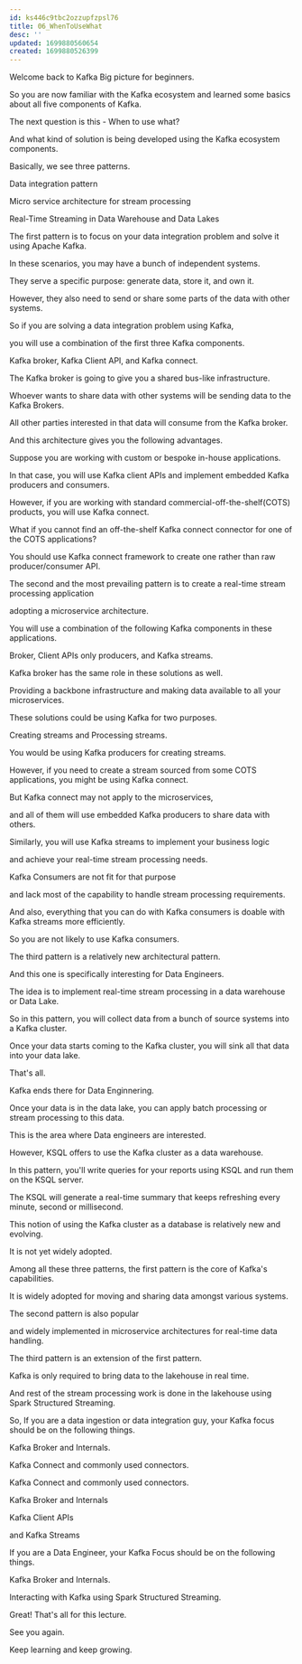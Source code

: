 ```yaml
---
id: ks446c9tbc2ozzupfzpsl76
title: 06_WhenToUseWhat
desc: ''
updated: 1699880560654
created: 1699880526399
---
```



Welcome back to Kafka Big picture for beginners.

So you are now familiar with the Kafka ecosystem and learned some basics about all five components of Kafka.

The next question is this - When to use what?

And what kind of solution is being developed using the Kafka ecosystem components.

Basically, we see three patterns.

Data integration pattern

Micro service architecture for stream processing

Real-Time Streaming in Data Warehouse and Data Lakes

The first pattern is to focus on your data integration problem and solve it using Apache Kafka.

In these scenarios, you may have a bunch of independent systems.

They serve a specific purpose: generate data, store it, and own it.

However, they also need to send or share some parts of the data with other systems.

So if you are solving a data integration problem using Kafka,

you will use a combination of the first three Kafka components. 

Kafka broker, Kafka Client API, and Kafka connect. 

The Kafka broker is going to give you a shared bus-like infrastructure. 

Whoever wants to share data with other systems will be sending data to the Kafka Brokers.

All other parties interested in that data will consume from the Kafka broker. 

And this architecture gives you the following advantages. 

Suppose you are working with custom or bespoke in-house applications. 

In that case, you will use Kafka client APIs and implement embedded Kafka producers and consumers.

However, if you are working with standard commercial-off-the-shelf(COTS) products, you will use Kafka connect.

What if you cannot find an off-the-shelf Kafka connect connector for one of the COTS applications?

You should use Kafka connect framework to create one rather than raw producer/consumer API.

The second and the most prevailing pattern is to create a real-time stream processing application

adopting a microservice architecture.

You will use a combination of the following Kafka components in these applications. 

Broker, Client APIs only producers, and Kafka streams.

Kafka broker has the same role in these solutions as well. 

Providing a backbone infrastructure and making data available to all your microservices.

These solutions could be using Kafka for two purposes.

Creating streams and Processing streams.

You would be using Kafka producers for creating streams.

However, if you need to create a stream sourced from some COTS applications, you might be using Kafka connect.

But Kafka connect may not apply to the microservices,

and all of them will use embedded Kafka producers to share data with others.

Similarly, you will use Kafka streams to implement your business logic

and achieve your real-time stream processing needs. 

Kafka Consumers are not fit for that purpose 

and lack most of the capability to handle stream processing requirements. 

And also, everything that you can do with Kafka consumers is doable with Kafka streams more efficiently.

So you are not likely to use Kafka consumers.

The third pattern is a relatively new architectural pattern.

And this one is specifically interesting for Data Engineers.

The idea is to implement real-time stream processing in a data warehouse or Data Lake.

So in this pattern, you will collect data from a bunch of source systems into a Kafka cluster.

Once your data starts coming to the Kafka cluster, you will sink all that data into your data lake.

That's all.

Kafka ends there for Data Enginnering.

Once your data is in the data lake, you can apply batch processing or stream processing to this data.

This is the area where Data engineers are interested.

However, KSQL offers to use the Kafka cluster as a data warehouse. 

In this pattern, you'll write queries for your reports using KSQL and run them on the KSQL server.

The KSQL will generate a real-time summary that keeps refreshing every minute, second or millisecond.

This notion of using the Kafka cluster as a database is relatively new and evolving. 

It is not yet widely adopted.

Among all these three patterns, the first pattern is the core of Kafka's capabilities.

It is widely adopted for moving and sharing data amongst various systems.

The second pattern is also popular

and widely implemented in microservice architectures for real-time data handling.

The third pattern is an extension of the first pattern.

Kafka is only required to bring data to the lakehouse in real time.

And rest of the stream processing work is done in the lakehouse using Spark Structured Streaming.

So, If you are a data ingestion or data integration guy, your Kafka focus should be on the following things.

Kafka Broker and Internals.

Kafka Connect and commonly used connectors.

Kafka Connect and commonly used connectors.

Kafka Broker and Internals

Kafka Client APIs

and Kafka Streams

If you are a Data Engineer, your Kafka Focus should be on the following things.

Kafka Broker and Internals.

Interacting with Kafka using Spark Structured Streaming.

Great! That's all for this lecture.

See you again.

Keep learning and keep growing.